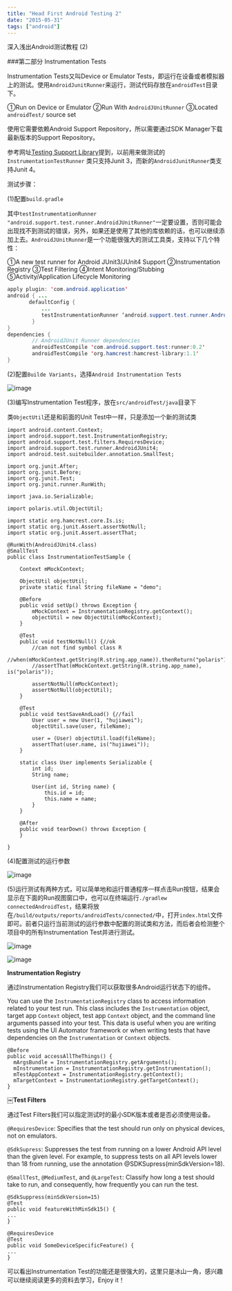 ```yaml
---
title: "Head First Android Testing 2"
date: "2015-05-31"
tags: ["android"]
---
```

深入浅出Android测试教程 (2) <!--more-->

###第二部分 Instrumentation Tests

Instrumentation Tests又叫Device or Emulator Tests，即运行在设备或者模拟器上的测试。使用`AndroidJunitRunner`来运行，测试代码存放在`androidTest`目录下。

①Run on Device or Emulator
②Run With `AndroidJUnitRunner`
③Located `androidTest/` source set

使用它需要依赖Android Support Repository，所以需要通过SDK Manager下载最新版本的Support Repository。

参考网址[Testing Support Library](http://developer.android.com/tools/testing-support-library/index.html)提到，以前用来做测试的`InstrumentationTestRunner` 类只支持Junit 3，而新的`AndroidJunitRunner`类支持Junit 4。

测试步骤：

(1)配置`build.gradle`

其中`testInstrumentationRunner "android.support.test.runner.AndroidJUnitRunner"`一定要设置，否则可能会出现找不到测试的错误，另外，如果还是使用了其他的库依赖的话，也可以继续添加上去。`AndroidJUnitRunner`是一个功能很强大的测试工具类，支持以下几个特性：

①A new test runner for Android JUnit3/JUnit4 Support
②Instrumentation Registry
③Test Filtering
④Intent Monitoring/Stubbing
⑤Activity/Application Lifecycle Monitoring


```java
apply plugin: 'com.android.application'
android { ...
       defaultConfig {
           ...
           testInstrumentationRunner ‘android.support.test.runner.AndroidJUnitRunner’
        }
}
dependencies {
        // AndroidJUnit Runner dependencies
        androidTestCompile 'com.android.support.test:runner:0.2'
        androidTestCompile 'org.hamcrest:hamcrest-library:1.1'
}
```

(2)配置`Builde Variants`，选择`Android Instrumentation Tests`

![image](/images/instrumentationtest_buildvariants.png)

(3)编写Instrumentation Test程序，放在`src/androidTest/java`目录下

类`ObjectUtil`还是和前面的Unit Test中一样，只是添加一个新的测试类

```
import android.content.Context;
import android.support.test.InstrumentationRegistry;
import android.support.test.filters.RequiresDevice;
import android.support.test.runner.AndroidJUnit4;
import android.test.suitebuilder.annotation.SmallTest;

import org.junit.After;
import org.junit.Before;
import org.junit.Test;
import org.junit.runner.RunWith;

import java.io.Serializable;

import polaris.util.ObjectUtil;

import static org.hamcrest.core.Is.is;
import static org.junit.Assert.assertNotNull;
import static org.junit.Assert.assertThat;

@RunWith(AndroidJUnit4.class)
@SmallTest
public class InstrumentationTestSample {

    Context mMockContext;

    ObjectUtil objectUtil;
    private static final String fileName = "demo";

    @Before
    public void setUp() throws Exception {
        mMockContext = InstrumentationRegistry.getContext();
        objectUtil = new ObjectUtil(mMockContext);
    }

    @Test
    public void testNotNull() {//ok
        //can not find symbol class R
        //when(mMockContext.getString(R.string.app_name)).thenReturn("polaris");
        //assertThat(mMockContext.getString(R.string.app_name), is("polaris"));

        assertNotNull(mMockContext);
        assertNotNull(objectUtil);
    }

    @Test
    public void testSaveAndLoad() {//fail
        User user = new User(1, "hujiawei");
        objectUtil.save(user, fileName);

        user = (User) objectUtil.load(fileName);
        assertThat(user.name, is("hujiawei"));
    }

    static class User implements Serializable {
        int id;
        String name;

        User(int id, String name) {
            this.id = id;
            this.name = name;
        }
    }

    @After
    public void tearDown() throws Exception {
    }

}
```

(4)配置测试的运行参数

![image](/images/instrumentation_configuration.png)

(5)运行测试有两种方式，可以简单地和运行普通程序一样点击Run按钮，结果会显示在下面的Run视图窗口中，也可以在终端运行`./gradlew connectedAndroidTest`，结果将放在`/build/outputs/reports/androidTests/connected/`中，打开`index.html`文件即可。前者只运行当前测试的运行参数中配置的测试类和方法，而后者会检测整个项目中的所有Instrumentation Test并进行测试。

![image](/images/instrumentation_run.png)

![image](/images/instrumentation_html.png)


**Instrumentation Registry**

通过Instrumentation Registry我们可以获取很多Android运行状态下的组件。

You can use the `InstrumentationRegistry` class to access information related to your test run. This class includes the `Instrumentation` object, target app `Context` object, test app `Context` object, and the command line arguments passed into your test. This data is useful when you are writing tests using the UI Automator framework or when writing tests that have dependencies on the `Instrumentation` or `Context` objects.

```
@Before
public void accessAllTheThings() {
  mArgsBundle = InstrumentationRegistry.getArguments();
  mInstrumentation = InstrumentationRegistry.getInstrumentation();
  mTestAppContext = InstrumentationRegistry.getContext();
  mTargetContext = InstrumentationRegistry.getTargetContext();
}
```

**￼Test Filters**

通过Test Filters我们可以指定测试时的最小SDK版本或者是否必须使用设备。

`@RequiresDevice`: Specifies that the test should run only on physical devices, not on emulators.

`@SdkSupress`: Suppresses the test from running on a lower Android API level than the given level. For example, to suppress tests on all API levels lower than 18 from running, use the annotation @SDKSupress(minSdkVersion=18).

`@SmallTest`, `@MediumTest`, and `@LargeTest`: Classify how long a test should take to run, and consequently, how frequently you can run the test.

```
@SdkSuppress(minSdkVersion=15)
@Test
public void featureWithMinSdk15() {
...
}

@RequiresDevice
@Test
public void SomeDeviceSpecificFeature() {
...
}
```

可以看出Instrumentation Test的功能还是很强大的，这里只是冰山一角，感兴趣可以继续阅读更多的资料去学习，Enjoy it！
